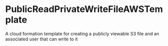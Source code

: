 # PublicReadPrivateWriteFileAWSTemplate
A cloud formation template for creating a publicly viewable S3 file and an associated user that can write to it
